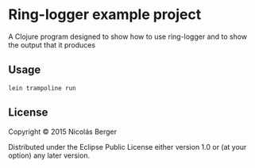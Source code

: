 # Ring-logger example project

A Clojure program designed to show how to use ring-logger and to show the output that it produces

## Usage

`lein trampoline run`

## License

Copyright © 2015 Nicolás Berger

Distributed under the Eclipse Public License either version 1.0 or (at
your option) any later version.

